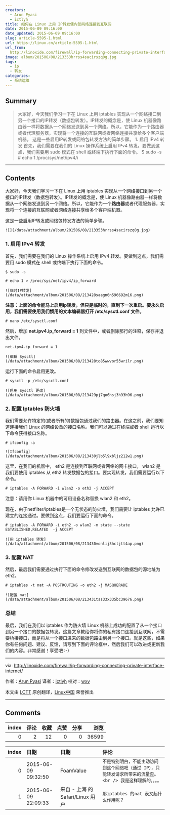 ```yaml
---
creators:
  - Arun Pyasi
  - ictlyh
title: 如何在 Linux 上用 IP转发使内部网络连接到互联网
date: 2015-06-09 09:16:00
date_updated: 2015-06-09 09:16:00
slug: article-5595-1.html
url: https://linux.cn/article-5595-1.html
url_from: 
  http://linoxide.com/firewall/ip-forwarding-connecting-private-interface-internet/
image: album/201506/08/213353hrrss4sacirszq0g.jpg
tags:
  - ip
  - 转发
categories:
  - 系统运维
---
```


## Summary

> 大家好，今天我们学习一下在 Linux 上用 iptables 实现从一个网络接口到另一个接口的IP转发（数据包转发）。IP转发的概念是，使 Linux 机器像路由器一样将数据从一个网络发送到另一个网络。所以，它能作为一个路由器或者代理服务器，实现将一个连接的互联网或者网络连接共享给多个客户端机器。 这是一些启用IP转发或网络包转发方法的简单步骤。  1. 启用 IPv4 转发 首先，我们需要在我们的 Linux 操作系统上启用 IPv4 转发。要做到这点，我们需要用 sudo 模式在 shell 或终端下执行下面的命令。 $ sudo -s # echo 1  /proc/sys/net/ipv4/i

***

<!-- more -->

## Contents

大家好，今天我们学习一下在 Linux 上用 iptables 实现从一个网络接口到另一个接口的IP转发（数据包转发）。IP转发的概念是，使 Linux 机器像路由器一样将数据从一个网络发送到另一个网络。所以，它能作为一个**路由器**或者代理服务器，实现将一个连接的互联网或者网络连接共享给多个客户端机器。

这是一些启用IP转发或网络包转发方法的简单步骤。

`![](/data/attachment/album/201506/08/213353hrrss4sacirszq0g.jpg)`

### 1. 启用 IPv4 转发

首先，我们需要在我们的 Linux 操作系统上启用 IPv4 转发。要做到这点，我们需要用 sudo 模式在 shell 或终端下执行下面的命令。

```shell
$ sudo -s

# echo 1 > /proc/sys/net/ipv4/ip_forward
```

`![临时IP转发](/data/attachment/album/201506/08/213428saagn6n596692m16.png)`

**注意：上面的命令能马上启用ip转发，但只是临时的，直到下一次重启。要永久启用，我们需要使用我们惯用的文本编辑器打开 /etc/sysctl.conf 文件。**

```shell
# nano /etc/sysctl.conf
```

然后，增加 **net.ipv4.ip\_forward = 1** 到文件中，或者删除那行的注释，保存并退出文件。

```shell
net.ipv4.ip_forward = 1
```

`![编辑 Sysctl](/data/attachment/album/201506/08/213428to85wwvor55wrilr.png)`

运行下面的命令启用更改。

```shell
# sysctl -p /etc/sysctl.conf
```

`![启用 Sysctl 更改](/data/attachment/album/201506/08/213429pj7qo6hsj3h93h96.png)`

### 2. 配置 Iptables 防火墙

我们需要允许特定的(或者所有的)数据包通过我们的路由器。在这之前，我们要知道连接我们 Linux 的网络设备的接口名称。我们可以通过在终端或者 shell 运行以下命令获得接口名称。

```shell
# ifconfig -a
```

`![Ifconfig](/data/attachment/album/201506/08/213430jlb5l9xbljz212w1.png)`

这里，在我们的机器中， eth2 是连接到互联网或者网络的网卡接口， wlan2 是我们要使用 iptables 从 eth2 转发数据包的接口。要实现转发，我们需要运行以下命令。

```shell
# iptables -A FORWARD -i wlan2 -o eth2 -j ACCEPT
```

注意：请用你 Linux 机器中的可用设备名称替换 wlan2 和 eth2。

现在，由于netfilter/iptables是一个无状态的防火墙，我们需要让 iptables 允许已建立的连接通过。要做到这点，我们要运行下面的命令。

```shell
# iptables -A FORWARD -i eth2 -o wlan2 -m state --state ESTABLISHED,RELATED  -j ACCEPT
```

`![用 iptables 转发](/data/attachment/album/201506/08/213430vonlij3hctjtt4ap.png)`

### 3. 配置 NAT

然后，最后我们需要通过执行下面的命令修改发送到互联网的数据包的源地址为 eth2。

```shell
# iptables -t nat -A POSTROUTING -o eth2 -j MASQUERADE
```

`![配置 nat](/data/attachment/album/201506/08/213431tss33x335bc39676.png)`

### 总结

最后，我们在我们以 iptables 作为防火墙 Linux 机器上成功的配置了从一个接口到另一个接口的数据包转发。这篇文章教给你将你的私有接口连接到互联网，不需要桥接接口，而是将从一个接口进来的数据包路由到另一个接口。就是这些，如果你有任何问题、建议、反馈，请写到下面的评论框中，然后我们可以改进或更新我们的内容。非常感谢！享受吧 :-)

---

via: <http://linoxide.com/firewall/ip-forwarding-connecting-private-interface-internet/>

作者：[Arun Pyasi](http://linoxide.com/author/arunp/) 译者：[ictlyh](https://github.com/ictlyh) 校对：[wxy](https://github.com/wxy)

本文由 [LCTT](https://github.com/LCTT/TranslateProject) 原创翻译，[Linux中国](https://linux.cn/) 荣誉推出

***

## Comments


|   index |   评论 |   收藏 |   点赞 |   分享 |   浏览 |
|--------:|-------:|-------:|-------:|-------:|-------:|
|       0 |      2 |     12 |      0 |      0 |  36599 |

|   index | 日期                | 日期                             | 评论                                                                                                           |
|--------:|:--------------------|:---------------------------------|:---------------------------------------------------------------------------------------------------------------|
|       0 | 2015-06-09 09:32:50 | FoamValue                        | `不是特别明白，不能主动访问到这个网络吧（通过 IP），只能转发请求所带来的流量歪。<br /> 我是这样理解的。。。。` |
|       1 | 2015-06-09 22:09:33 | 来自 - 上海 的 Safari/Linux 用户 | `那iptables 的nat 表又起什么作用呢？`                                                                          |
